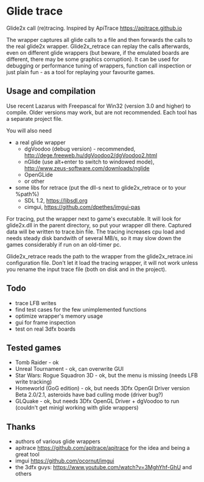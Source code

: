 Glide trace
===========

Glide2x call (re)tracing. Inspired by ApiTrace https://apitrace.github.io

The wrapper captures all glide calls to a file and then forwards the calls to the real glide2x wrapper.
Glide2x_retrace can replay the calls afterwards, even on different glide wrappers (but beware, if the emulated boards are different, there may be some graphics corruption).
It can be used for debugging or performance tuning of wrappers, function call inspection or just plain fun - as a tool for replaying your favourite games.


Usage and compilation
-----------

Use recent Lazarus with Freepascal for Win32 (version 3.0 and higher) to compile.
Older versions may work, but are not recommended.
Each tool has a separate project file.

You will also need 
* a real glide wrapper 
  * dgVoodoo (debug version) - recommended, http://dege.freeweb.hu/dgVoodoo2/dgVoodoo2.html
  * nGlide (use alt+enter to switch to windowed mode), http://www.zeus-software.com/downloads/nglide
  * OpenGLide
  * or other
* some libs for retrace (put the dll-s next to glide2x_retrace or to your %path%)
  * SDL 1.2, https://libsdl.org
  * cimgui, https://github.com/dpethes/imgui-pas

For tracing, put the wrapper next to game's executable. It will look for glide2x.dll in the parent directory, so put your wrapper dll there. Captured data will be written to trace.bin file. The tracing increases cpu load and needs steady disk bandwith of several MB/s, so it may slow down the games considerably if run on an old-timer pc.

Glide2x_retrace reads the path to the wrapper from the glide2x_retrace.ini configuration file.
Don't let it load the tracing wrapper, it will not work unless you rename the input trace file (both on disk and in the project).


Todo
-----------
* trace LFB writes
* find test cases for the few unimplemented functions
* optimize wrapper's memory usage
* gui for frame inspection
* test on real 3dfx boards


Tested games
-----------
* Tomb Raider - ok
* Unreal Tournament - ok, can overwrite GUI
* Star Wars: Rogue Squadron 3D - ok, but the menu is missing (needs LFB write tracking)
* Homeworld (GoG edition) - ok, but needs 3Dfx OpenGl Driver version Beta 2.0/2.1, asteroids have bad culling mode (driver bug?)
* GLQuake - ok, but needs 3Dfx OpenGL Driver + dgVoodoo to run (couldn't get minigl working with glide wrappers)


Thanks
-----------
* authors of various glide wrappers
* apitrace https://github.com/apitrace/apitrace for the idea and being a great tool
* imgui https://github.com/ocornut/imgui
* the 3dfx guys: https://www.youtube.com/watch?v=3MghYhf-GhU and others
